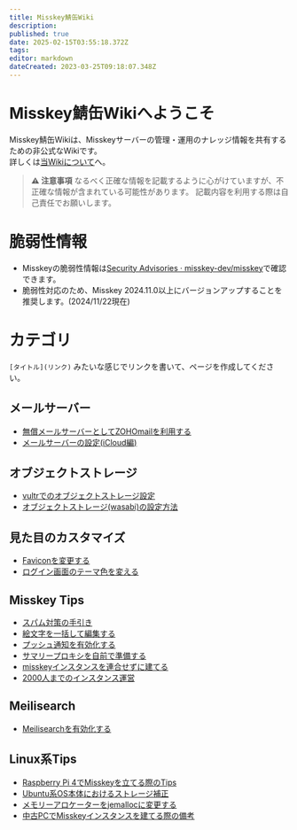 ```yaml
---
title: Misskey鯖缶Wiki
description: 
published: true
date: 2025-02-15T03:55:18.372Z
tags: 
editor: markdown
dateCreated: 2023-03-25T09:18:07.348Z
---
```


# Misskey鯖缶Wikiへようこそ

Misskey鯖缶Wikiは、Misskeyサーバーの管理・運用のナレッジ情報を共有するための非公式なWikiです。  
詳しくは[当Wikiについて](/about)へ。


> **:warning: 注意事項**
> なるべく正確な情報を記載するように心がけていますが、不正確な情報が含まれている可能性があります。
> 記載内容を利用する際は自己責任でお願いします。

# 脆弱性情報

- Misskeyの脆弱性情報は[Security Advisories · misskey-dev/misskey](https://github.com/misskey-dev/misskey/security/advisories)で確認できます。  
- 脆弱性対応のため、Misskey 2024.11.0以上にバージョンアップすることを推奨します。(2024/11/22現在)
  

# カテゴリ

`[タイトル](リンク)` みたいな感じでリンクを書いて、ページを作成してください。

## メールサーバー

- [無償メールサーバーとしてZOHOmailを利用する](enable-mail-zoho)
- [メールサーバーの設定(iCloud編)](mail-smtp-icloud)

## オブジェクトストレージ

- [vultrでのオブジェクトストレージ設定](vultrでのオブジェクトストレージ設定)
- [オブジェクトストレージ(wasabi)の設定方法](object-storage-wasabi)

## 見た目のカスタマイズ

- [Faviconを変更する](change-favicon)
- [ログイン画面のテーマ色を変える](change-theme-color)

## Misskey Tips

- [スパム対策の手引き](spam-countermeasure)
- [絵文字を一括して編集する](絵文字を一括して編集する)
- [プッシュ通知を有効化する](enable-push-notification)
- [サマリープロキシを自前で準備する](summaly-proxy)
- [misskeyインスタンスを連合せずに建てる](disable-federation)
- [2000人までのインスタンス運営](2k-instance)

## Meilisearch

- [Meilisearchを有効化する](enable-meilisearch)

## Linux系Tips

- [Raspberry Pi 4でMisskeyを立てる際のTips](misskey-on-raspberry-pi-4-tips)
- [Ubuntu系OS本体におけるストレージ補正](ubuntu-storage-ajust)
- [メモリーアロケーターをjemallocに変更する](memoryKanri)
- [中古PCでMisskeyインスタンスを建てる際の備考](remarks-setup-misskey-oldpc)
